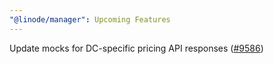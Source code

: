 ```yaml
---
"@linode/manager": Upcoming Features
---
```


Update mocks for DC-specific pricing API responses ([#9586](https://github.com/linode/manager/pull/9586))
